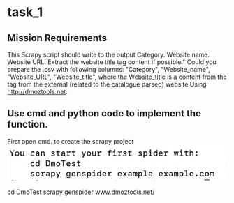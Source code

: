 # task_1
<h2> Mission Requirements </h2>

This Scrapy script should write to the output Category. Website name. Website URL. Extract the website title tag content if possible."
Could you prepare the .csv with following columns:
"Category", "Website_name", "Website_URL", "Website_title",
where the Website_title is a content from the <title></title> tag from the external (related to the catalogue parsed) website
Using http://dmoztools.net.


<h2> Use cmd and python code to implement the function.</h2>
First open cmd. to create the scrapy project

<img src="https://github.com/Alecia113/task_1/blob/main/start.png" width="500px"/>

cd DmoTest
scrapy genspider www.dmoztools.net/
